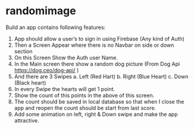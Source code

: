 # randomimage

Build an app contains following features:
1. App should allow a user’s to sign in using Firebase (Any kind of Auth)
2. Then a Screen Appear where there is no Navbar on side or down section
3. On this Screen Show the Auth user Name.
4. In the Main screen there show a random dog picture (From Dog Api
   https://dog.ceo/dog-api/ )
5. And there are 3 Swipes
   a. Left (Red Hart)
   b. Right (Blue Heart)
   c. Down (Black heart)
6. In every Swipe the hearts will get 1 point.
7. Show the count of this points in the above of this screen.
8. The count should be saved in local database so that when I close the app
   and reopen the count should be start from last score.
9. Add some animation on left, right & Down swipe and make the app
   attractive.